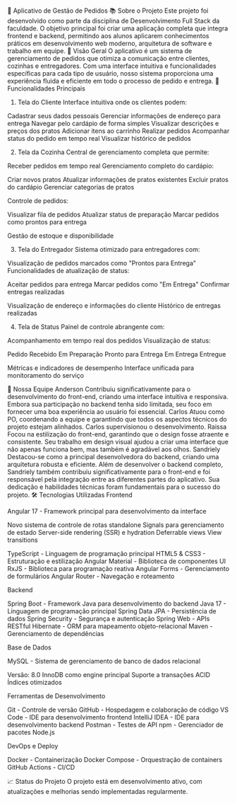 🛵 Aplicativo de Gestão de Pedidos
📚 Sobre o Projeto
Este projeto foi desenvolvido como parte da disciplina de Desenvolvimento Full Stack da faculdade. O objetivo principal foi criar uma aplicação completa que integra frontend e backend, permitindo aos alunos aplicarem conhecimentos práticos em desenvolvimento web moderno, arquitetura de software e trabalho em equipe.
📱 Visão Geral
O aplicativo é um sistema de gerenciamento de pedidos que otimiza a comunicação entre clientes, cozinhas e entregadores. Com uma interface intuitiva e funcionalidades específicas para cada tipo de usuário, nosso sistema proporciona uma experiência fluida e eficiente em todo o processo de pedido e entrega.
🚀 Funcionalidades Principais
1. Tela do Cliente
Interface intuitiva onde os clientes podem:

Cadastrar seus dados pessoais
Gerenciar informações de endereço para entrega
Navegar pelo cardápio de forma simples
Visualizar descrições e preços dos pratos
Adicionar itens ao carrinho
Realizar pedidos
Acompanhar status do pedido em tempo real
Visualizar histórico de pedidos

2. Tela da Cozinha
Central de gerenciamento completa que permite:

Receber pedidos em tempo real
Gerenciamento completo do cardápio:

Criar novos pratos
Atualizar informações de pratos existentes
Excluir pratos do cardápio
Gerenciar categorias de pratos


Controle de pedidos:

Visualizar fila de pedidos
Atualizar status de preparação
Marcar pedidos como prontos para entrega


Gestão de estoque e disponibilidade

3. Tela do Entregador
Sistema otimizado para entregadores com:

Visualização de pedidos marcados como "Prontos para Entrega"
Funcionalidades de atualização de status:

Aceitar pedidos para entrega
Marcar pedidos como "Em Entrega"
Confirmar entregas realizadas


Visualização de endereço e informações do cliente
Histórico de entregas realizadas

4. Tela de Status
Painel de controle abrangente com:

Acompanhamento em tempo real dos pedidos
Visualização de status:

Pedido Recebido
Em Preparação
Pronto para Entrega
Em Entrega
Entregue


Métricas e indicadores de desempenho
Interface unificada para monitoramento do serviço

👥 Nossa Equipe
Anderson
Contribuiu significativamente para o desenvolvimento do front-end, criando uma interface intuitiva e responsiva. Embora sua participação no backend tenha sido limitada, seu foco em fornecer uma boa experiência ao usuário foi essencial.
Carlos
Atuou como PO, coordenando a equipe e garantindo que todos os aspectos técnicos do projeto estejam alinhados. Carlos supervisionou o desenvolvimento.
Raissa
Focou na estilização do front-end, garantindo que o design fosse atraente e consistente. Seu trabalho em design visual ajudou a criar uma interface que não apenas funciona bem, mas também é agradável aos olhos.
Sandriely
Destacou-se como a principal desenvolvedora do backend, criando uma arquitetura robusta e eficiente. Além de desenvolver o backend completo, Sandriely também contribuiu significativamente para o front-end e foi responsável pela integração entre as diferentes partes do aplicativo. Sua dedicação e habilidades técnicas foram fundamentais para o sucesso do projeto.
🛠️ Tecnologias Utilizadas
Frontend

Angular 17 - Framework principal para desenvolvimento da interface

Novo sistema de controle de rotas standalone
Signals para gerenciamento de estado
Server-side rendering (SSR) e hydration
Deferrable views
View transitions


TypeScript - Linguagem de programação principal
HTML5 & CSS3 - Estruturação e estilização
Angular Material - Biblioteca de componentes UI
RxJS - Biblioteca para programação reativa
Angular Forms - Gerenciamento de formulários
Angular Router - Navegação e roteamento

Backend

Spring Boot - Framework Java para desenvolvimento do backend
Java 17 - Linguagem de programação principal
Spring Data JPA - Persistência de dados
Spring Security - Segurança e autenticação
Spring Web - APIs RESTful
Hibernate - ORM para mapeamento objeto-relacional
Maven - Gerenciamento de dependências

Base de Dados

MySQL - Sistema de gerenciamento de banco de dados relacional

Versão: 8.0
InnoDB como engine principal
Suporte a transações ACID
Índices otimizados



Ferramentas de Desenvolvimento

Git - Controle de versão
GitHub - Hospedagem e colaboração de código
VS Code - IDE para desenvolvimento frontend
IntelliJ IDEA - IDE para desenvolvimento backend
Postman - Testes de API
npm - Gerenciador de pacotes Node.js

DevOps e Deploy

Docker - Containerização
Docker Compose - Orquestração de containers
GitHub Actions - CI/CD

📈 Status do Projeto
O projeto está em desenvolvimento ativo, com atualizações e melhorias sendo implementadas regularmente.